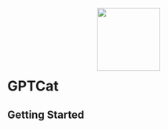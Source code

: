 <p align="center">
  <span style="display: inline-flex; align-items: center;">
    <img src="https://cdn-icons-png.flaticon.com/512/7577/7577239.png" height="128" style="margin-right: 10px;">
    <h1 style="margin: 0;">GPTCat</h1>
  </span>
</p>

## Getting Started
